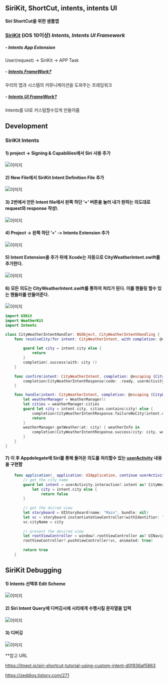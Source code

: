 ## SiriKit, ShortCut, intents, intents UI
**Siri ShortCut을 위한 샘플앱** 

### [SiriKit](https://developer.apple.com/documentation/sirikit) (iOS 10이상) _Intents, Intents UI Framework_

##### - Intents App Extension

  User(request) -> SiriKit -> APP Task

##### - [Intents FrameWork?](https://developer.apple.com/documentation/sirikit/inintent)

  우리의 앱과 시스템의 커뮤니케이션을 도와주는 프레임워크

##### - [Intents UI FrameWork?](https://developer.apple.com/documentation/sirikit/creating_an_intents_ui_extension)

  Intents를 UI로 커스텀할수있게 만들어줌



## Development

### SiriKit Intents

#### 1) project -> Signing & Capabiliies에서 Siri 사용 추가
![이미지](./image/intents/guide_siri_project_00.png)

#### 2) New File에서 SiriKit Intent Definition File 추가
![이미지](./image/intents/guide_siri_project_01.png)

#### 3) 2번에서 만든 Intent file에서 왼쪽 하단 ‘+’ 버튼을 눌러 내가 원하는 의도대로 request와 response 작성\
![이미지](./image/intents/guide_siri_project_03.png)

#### 4) Project -> 왼쪽 하단 ‘+’ -> Intents Extension 추가
![이미지](./image/intents/guide_siri_project_04.png)

#### 5) Intent Extension을 추가 뒤에 Xcode는 자동으로 CityWeatherIntent.swift를 추가한다.
![이미지](./image/intents/guide_siri_project_05.png)


#### 6) 모든 의도는 CityWeatherIntent.swift를 통하여 처리가 된다. 이를 핸들링 할수 있는 핸들러를 만들어준다.
![이미지](./image/intents/guide_siri_project_06.png) 

```swift
import UIKit
import WeatherKit
import Intents

class CityWeatherIntentHandler: NSObject, CityWeatherIntentHandling {
    func resolveCity(for intent: CityWeatherIntent, with completion: @escaping (INStringResolutionResult) -> Void) {
        
        guard let city = intent.city else {
            return
        }
        completion(.success(with: city ))
    }
    
    func confirm(intent: CityWeatherIntent, completion: @escaping (CityWeatherIntentResponse) -> Void) {
        completion(CityWeatherIntentResponse(code: .ready, userActivity: nil))
    }

    func handle(intent: CityWeatherIntent, completion: @escaping (CityWeatherIntentResponse) -> Void) {
        let weatherManager = WeatherManager()
        let cities = weatherManager.cities
        guard let city = intent.city, cities.contains(city) else {
            completion(CityWeatherIntentResponse.failureNoCity(intent.city ?? "City"))
            return
        }
        weatherManager.getWeather(at: city) { weatherInfo in
            completion(CityWeatherIntentResponse.success(city: city, weather: weatherInfo.briefWeather))
        }
    }
}
```

#### 7) 이 후 Appdelegate에 Siri를 통해 들어온 의도를 처리할수 있는 [userActivity](https://developer.apple.com/documentation/uikit/uiapplicationdelegate/1623072-application) 내용을 구현함
```Swift
    func application(_ application: UIApplication, continue userActivity: NSUserActivity, restorationHandler: @escaping ([UIUserActivityRestoring]?) -> Void) -> Bool {
        // get the city name
        guard let intent = userActivity.interaction?.intent as? CityWeatherIntent,
            let city = intent.city else {
                return false
        }
        
        // get the dsired view
        let storyboard = UIStoryboard(name: "Main", bundle: nil)
        let vc = storyboard.instantiateViewController(withIdentifier: "WeatherViewController") as! WeatherViewController
        vc.cityName = city
        
        // present the desired view
        let rootViewController = window?.rootViewController as? UINavigationController
        rootViewController?.pushViewController(vc, animated: true)
        
        return true
    }
```


## SiriKit Debugging

#### 1) Intents 선택후 Edit Scheme
![이미지](./image/guide_siri_debugging_00.png) 

#### 2) Siri Intent Query에 디버깅시에 시리에게 수행시킬 문자열을 입력
![이미지](./image/guide_siri_debugging_01.png) 

#### 3) 디버깅
![이미지](./image/guide_siri_debugging_02.png) 






**참고 URL

https://itnext.io/siri-shortcut-tutorial-using-custom-intent-d0f836af5863

https://zeddios.tistory.com/271
